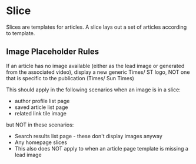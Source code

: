 # Slice

Slices are templates for articles. A slice lays out a set of articles according
to template.

## Image Placeholder Rules

If an article has no image available (either as the lead image or generated from
the associated video), display a new generic Times/ ST logo, NOT one that is
specific to the publication (Times/ Sun Times)

This should apply in the following scenarios when an image is in a slice:

* author profile list page
* saved article list page
* related link tile image

but NOT in these scenarios:

* Search results list page - these don't display images anyway
* Any homepage slices
* This also does NOT apply to when an article page template is missing a lead
  image

